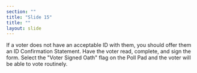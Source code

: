 ```yaml
---
section: ""
title: "Slide 15"
title: ""
layout: slide
---
```


If a voter does not have an acceptable ID with them, you should offer them an ID Confirmation Statement. Have the voter read, complete, and sign the form. Select the "Voter Signed Oath" flag on the Poll Pad and the voter will be able to vote routinely.

